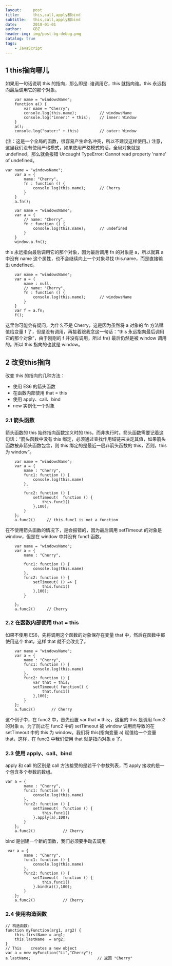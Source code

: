 ```yaml
---
layout:     post
title:      this,call,apply和bind
subtitle:   this,call,apply和bind
date:       2018-01-01
author:     GBZ
header-img: img/post-bg-debug.png
catalog: true
tags:
    - JavaScript
---
```



## 1 this指向哪儿
如果用一句话说明 this 的指向，那么即是: 谁调用它，this 就指向谁。this 永远指向最后调用它的那个对象。
```
    var name = "windowsName";
    function a() {
        var name = "Cherry";
        console.log(this.name);          // windowsName
        console.log("inner:" + this);    // inner: Window
    }
    a();
    console.log("outer:" + this)         // outer: Window
```
(注：这是一个全局的函数，很容易产生命名冲突，所以不建议这样使用。)
注意，这里我们没有使用严格模式，如果使用严格模式的话，全局对象就是 undefined，那么就会报错 Uncaught TypeError: Cannot read property 'name' of undefined。
```
var name = "windowsName";
    var a = {
        name: "Cherry",
        fn : function () {
            console.log(this.name);      // Cherry
        }
    }
    a.fn();
```
```
    var name = "windowsName";
    var a = {
        // name: "Cherry",
        fn : function () {
            console.log(this.name);      // undefined
        }
    }
    window.a.fn();
```
this 永远指向最后调用它的那个对象，因为最后调用 fn 的对象是 a，所以就算 a 中没有 name 这个属性，也不会继续向上一个对象寻找 this.name，而是直接输出 undefined。
```
    var name = "windowsName";
    var a = {
        name : null,
        // name: "Cherry",
        fn : function () {
            console.log(this.name);      // windowsName
        }
    }
    var f = a.fn;
    f();
```
这里你可能会有疑问，为什么不是 Cherry，这是因为虽然将 a 对象的 fn 方法赋值给变量 f 了，但是没有调用，再接着跟我念这一句话：“this 永远指向最后调用它的那个对象”，由于刚刚的 f 并没有调用，所以 fn() 最后仍然是被 window 调用的。所以 this 指向的也就是 window。
## 2 改变this指向
改变 this 的指向的几种方法：

- 使用 ES6 的箭头函数
- 在函数内部使用 that = this
- 使用 apply、call、bind
- new 实例化一个对象
### 2.1 箭头函数
箭头函数的 this 始终指向函数定义时的 this，而非执行时。箭头函数需要记着这句话：“箭头函数中没有 this 绑定，必须通过查找作用域链来决定其值，如果箭头函数被非箭头函数包含，则 this 绑定的是最近一层非箭头函数的 this，否则，this 为 window”。
```
    var name = "windowsName";
    var a = {
        name : "Cherry",
        func1: function () {
            console.log(this.name)     
        },

        func2: function () {
            setTimeout(  function () {
                this.func1()
            },100);
        }
    };
    a.func2()     // this.func1 is not a function
```
在不使用箭头函数的情况下，是会报错的，因为最后调用 setTimeout 的对象是 window，但是在 window 中并没有 func1 函数。
```
    var name = "windowsName";
    var a = {
        name : "Cherry",

        func1: function () {
            console.log(this.name)     
        },
        func2: function () {
            setTimeout( () => {
                this.func1()
            },100);
        }

    };
    a.func2()     // Cherry
```
### 2.2 在函数内部使用 that = this
如果不使用 ES6，先将调用这个函数的对象保存在变量 that 中，然后在函数中都使用这个 that，这样 that 就不会改变了。
```
    var name = "windowsName";
    var a = {
        name : "Cherry",
        func1: function () {
            console.log(this.name)     
        },
        func2: function () {
            var that = this;
            setTimeout( function() {
                that.func1()
            },100);
        }
    };
    a.func2()       // Cherry
```
这个例子中，在 func2 中，首先设置 var that = this;，这里的 this 是调用 func2 的对象 a，为了防止在 func2 中的 setTimeout 被 window 调用而导致的在 setTimeout 中的 this 为 window。我们将 this(指向变量 a) 赋值给一个变量 that，这样，在 func2 中我们使用 that 就是指向对象 a 了。
### 2.3 使用 apply、call、bind
apply 和 call 的区别是 call 方法接受的是若干个参数列表，而 apply 接收的是一个包含多个参数的数组。
```
var a = {
        name : "Cherry",
        func1: function () {
            console.log(this.name)
        },
        func2: function () {
            setTimeout(  function () {
                this.func1()
            }.apply(a),100);
        }
    };
    a.func2()            // Cherry
```
bind 是创建一个新的函数，我们必须要手动去调用
```
 var a = {
        name : "Cherry",
        func1: function () {
            console.log(this.name)
        },
        func2: function () {
            setTimeout(  function () {
                this.func1()
            }.bind(a)(),100);
        }
    };
    a.func2()            // Cherry
```
### 2.4 使用构造函数

```
// 构造函数:
function myFunction(arg1, arg2) {
    this.firstName = arg1;
    this.lastName  = arg2;
}
// This    creates a new object
var a = new myFunction("Li","Cherry");
a.lastName;                             // 返回 "Cherry"
```




	


